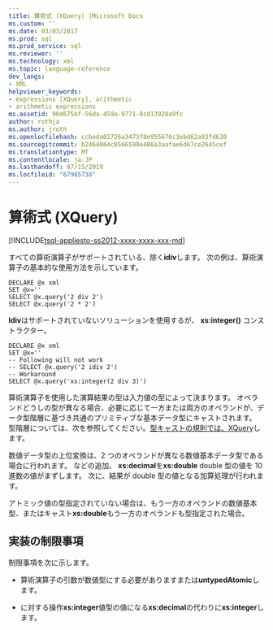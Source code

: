 ```yaml
---
title: 算術式 (XQuery) |Microsoft Docs
ms.custom: ''
ms.date: 03/03/2017
ms.prod: sql
ms.prod_service: sql
ms.reviewer: ''
ms.technology: xml
ms.topic: language-reference
dev_langs:
- XML
helpviewer_keywords:
- expressions [XQuery], arithmetic
- arithmetic expressions
ms.assetid: 90d675bf-56da-459a-9771-8cd13920a9fc
author: rothja
ms.author: jroth
ms.openlocfilehash: ccbeda01726a3473f8e955676c3ebd62a93fd630
ms.sourcegitcommit: b2464064c0566590e486a3aafae6d67ce2645cef
ms.translationtype: MT
ms.contentlocale: ja-JP
ms.lasthandoff: 07/15/2019
ms.locfileid: "67985738"
---
```

# <a name="arithmetic-expressions-xquery"></a>算術式 (XQuery)
[!INCLUDE[tsql-appliesto-ss2012-xxxx-xxxx-xxx-md](../includes/tsql-appliesto-ss2012-xxxx-xxxx-xxx-md.md)]

  すべての算術演算子がサポートされている、除く**idiv**します。 次の例は、算術演算子の基本的な使用方法を示しています。  
  
```  
DECLARE @x xml  
SET @x=''  
SELECT @x.query('2 div 2')  
SELECT @x.query('2 * 2')  
```  
  
 **Idiv**はサポートされていないソリューションを使用するが、 **xs:integer()** コンス トラクター。  
  
```  
DECLARE @x xml  
SET @x=''  
-- Following will not work  
-- SELECT @x.query('2 idiv 2')  
-- Workaround   
SELECT @x.query('xs:integer(2 div 3)')  
```  
  
 算術演算子を使用した演算結果の型は入力値の型によって決まります。 オペランドどうしの型が異なる場合、必要に応じて一方または両方のオペランドが、データ型階層に基づき共通のプリミティブな基本データ型にキャストされます。 型階層については、次を参照してください。[型キャストの規則では、XQuery](../xquery/type-casting-rules-in-xquery.md)します。  
  
 数値データ型の上位変換は、2 つのオペランドが異なる数値基本データ型である場合に行われます。 などの追加、 **xs:decimal**を**xs:double** double 型の値を 10 進数の値がまずします。 次に、結果が double 型の値となる加算処理が行われます。  
  
 アトミック値の型指定されていない場合は、もう一方のオペランドの数値基本型、またはキャスト**xs:double**もう一方のオペランドも型指定された場合。  
  
## <a name="implementation-limitations"></a>実装の制限事項  
 制限事項を次に示します。  
  
-   算術演算子の引数が数値型にする必要がありますまたは**untypedAtomic**します。  
  
-   に対する操作**xs:integer**値型の値になる**xs:decimal**の代わりに**xs:integer**します。  
  
  

